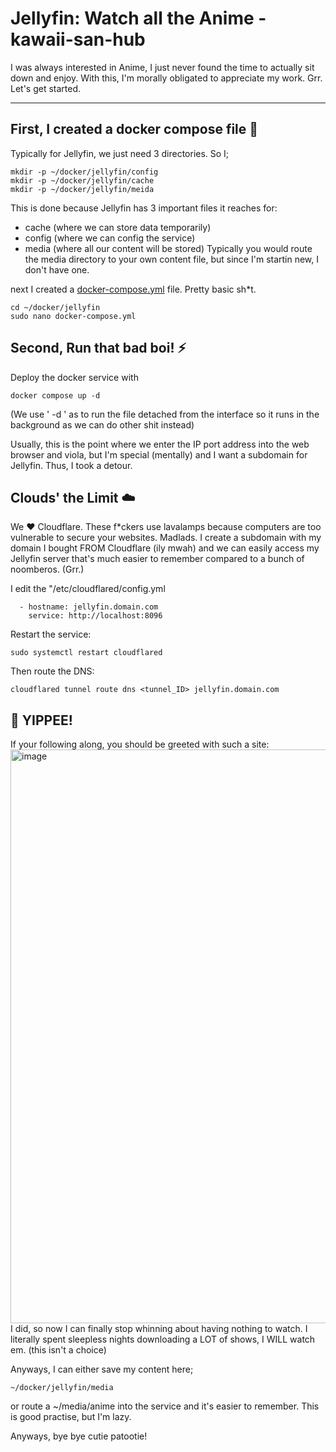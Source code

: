 # Jellyfin: Watch all the Anime - kawaii-san-hub 

I was always interested in Anime, I just never found the time to actually sit down and enjoy. With this, I'm morally obligated to appreciate my work. Grr. Let's get started.

---

## First, I created a docker compose file 🐳

Typically for Jellyfin, we just need 3 directories. So I;
```
mkdir -p ~/docker/jellyfin/config
mkdir -p ~/docker/jellyfin/cache
mkdir -p ~/docker/jellyfin/meida
```
This is done because Jellyfin has 3 important files it reaches for:
- cache (where we can store data temporarily)
- config (where we can config the service)
- media (where all our content will be stored)
Typically you would route the media directory to your own content file, but since I'm startin new, I don't have one.

next I created a [docker-compose.yml](./docker-compose.yml) file. Pretty basic sh*t.
```
cd ~/docker/jellyfin
sudo nano docker-compose.yml
```

## Second, Run that bad boi! ⚡

Deploy the docker service with 
```
docker compose up -d
```
(We use ' -d ' as to run the file detached from the interface so it runs in the background as we can do other shit instead)

Usually, this is the point where we enter the IP port address into the web browser and viola, but I'm special (mentally) and I want a subdomain for Jellyfin. Thus, I took a detour.

## Clouds' the Limit ☁️
We ❤️ Cloudflare. These f*ckers use lavalamps because computers are too vulnerable to secure your websites. Madlads.
I create a subdomain with my domain I bought FROM Cloudflare (ily mwah) and we can easily access my Jellyfin server that's much easier to remember compared to a bunch of noomberos. (Grr.)

I edit the "/etc/cloudflared/config.yml
```
  - hostname: jellyfin.domain.com
    service: http://localhost:8096
```

Restart the service:
```
sudo systemctl restart cloudflared
```

Then route the DNS:
```
cloudflared tunnel route dns <tunnel_ID> jellyfin.domain.com
```

## 🎉 YIPPEE!
If your following along, you should be greeted with such a site:
<img width="1868" height="918" alt="image" src="https://github.com/user-attachments/assets/c69d56a2-35fc-4a5b-8174-a7efff3c92ac" />
I did, so now I can finally stop whinning about having nothing to watch. I literally spent sleepless nights downloading a LOT of shows, I WILL watch em. (this isn't a choice)

Anyways, I can either save my content here;
~~~
~/docker/jellyfin/media
~~~
or route a ~/media/anime into the service and it's easier to remember. This is good practise, but I'm lazy.

Anyways, bye bye cutie patootie!
